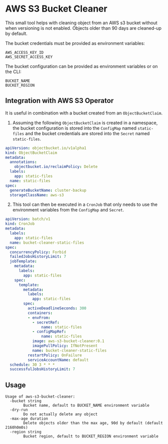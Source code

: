 # AWS S3 Bucket Cleaner

This small tool helps with cleaning object from an AWS s3 bucket without when
versioning is not enabled. Objects older than 90 days are cleaned-up by default.

The bucket credentials must be provided as environment variables:
```
AWS_ACCESS_KEY_ID
AWS_SECRET_ACCESS_KEY
```

The bucket configuration can be provided as environment variables or on the CLI:

```
BUCKET_NAME
BUCKET_REGION
```

## Integration with AWS S3 Operator

It is useful in combination with a bucket created from an `ObjectBucketClaim`.

1. Assuming the following `ObjectBucketClaim` is created in a namespace, the
bucket configuration is stored into the `ConfigMap` named `static-files` and
the bucket credentials are stored into the `Secret` named `static-files`.

```yaml
apiVersion: objectbucket.io/v1alpha1
kind: ObjectBucketClaim
metadata:
  annotations:
    objectbucket.io/reclaimPolicy: Delete
  labels:
    app: static-files
  name: static-files
spec:
  generateBucketName: cluster-backup
  storageClassName: aws-s3
```

2. This tool can then be executed in a `CronJob` that only needs to use the
environment variables from the `ConfigMap` and `Secret`.

```yaml
apiVersion: batch/v1
kind: CronJob
metadata:
  labels:
    app: static-files
  name: bucket-cleaner-static-files
spec:
  concurrencyPolicy: Forbid
  failedJobsHistoryLimit: 7
  jobTemplate:
    metadata:
      labels:
        app: static-files
    spec:
      template:
        metadata:
          labels:
            app: static-files
        spec:
          activeDeadlineSeconds: 300
          containers:
          - envFrom:
            - secretRef:
                name: static-files
            - configMapRef:
                name: static-files
            image: aws-s3-bucket-cleaner:0.1
            imagePullPolicy: IfNotPresent
            name: bucket-cleaner-static-files
          restartPolicy: OnFailure
          serviceAccountName: default
  schedule: 30 3 * * *
  successfulJobsHistoryLimit: 7
```

## Usage

```
Usage of aws-s3-bucket-cleaner:
  -bucket string
    	Bucket name, default to BUCKET_NAME environment variable
  -dry-run
    	Do not actually delete any object
  -max-age duration
    	Delete objects older than the max age, 90d by default (default 2160h0m0s)
  -region string
    	Bucket region, default to BUCKET_REGION environment variable
```
